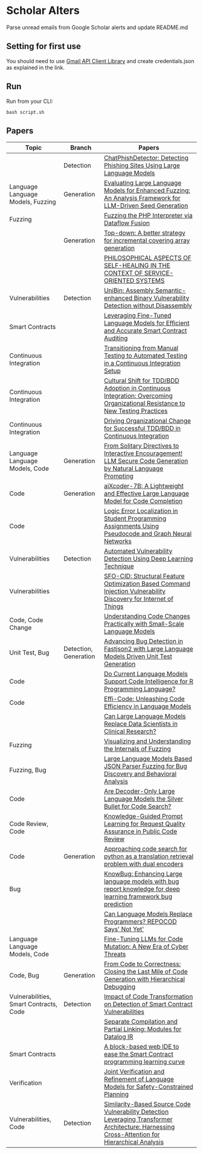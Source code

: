 # Scholar Alters
Parse unread emails from Google Scholar alerts and update README.md

## Setting for first use
You should need to use [Gmail API Client Library](https://developers.google.com/gmail/api/quickstart/python) and create
credentials.json as explained in the link.

## Run
Run from your CLI:
```
bash script.sh
```
## Papers

| Topic | Branch | Papers |
| --- | --- | --- |
|  | Detection | [ChatPhishDetector: Detecting Phishing Sites Using Large Language Models](https://scholar.google.com/scholar_url?url=https://ieeexplore.ieee.org/iel8/6287639/10380310/10723311.pdf&hl=en&sa=X&d=14946114272136356112&ei=1MAlZ7wb1rDqtA-Pk5qQCQ&scisig=AFWwaeblum4wbr9My8XOPnG94hXl&oi=scholaralrt&hist=apJ4fD8AAAAJ:5778505219825515303:AFWwaeaDDOggOneW-z6K3HLjAzuP&html=&pos=0&folt=cit) |
| Language Language Models, Fuzzing | Generation | [Evaluating Large Language Models for Enhanced Fuzzing: An Analysis Framework for LLM-Driven Seed Generation](https://scholar.google.com/scholar_url?url=https://ieeexplore.ieee.org/iel8/6287639/10380310/10731701.pdf&hl=en&sa=X&d=15667797005650966218&ei=1MAlZ7wb1rDqtA-Pk5qQCQ&scisig=AFWwaeZ-J_MwtyoIhus82pi1C67c&oi=scholaralrt&hist=apJ4fD8AAAAJ:5778505219825515303:AFWwaeaDDOggOneW-z6K3HLjAzuP&html=&pos=1&folt=cit) |
| Fuzzing |  | [Fuzzing the PHP Interpreter via Dataflow Fusion](https://scholar.google.com/scholar_url?url=https://arxiv.org/pdf/2410.21713&hl=en&sa=X&d=13925704487010119628&ei=1MAlZ7wb1rDqtA-Pk5qQCQ&scisig=AFWwaeYyHmec0AMXKI7nphpsnbAY&oi=scholaralrt&hist=apJ4fD8AAAAJ:5778505219825515303:AFWwaeaDDOggOneW-z6K3HLjAzuP&html=&pos=2&folt=cit) |
|  | Generation | [Top-down: A better strategy for incremental covering array generation](https://scholar.google.com/scholar_url?url=https://www.sciencedirect.com/science/article/pii/S0950584924002064&hl=en&sa=X&d=2242234870523556377&ei=1MAlZ7wb1rDqtA-Pk5qQCQ&scisig=AFWwaebs5ij6PlNlWYWg61e5HTVo&oi=scholaralrt&hist=apJ4fD8AAAAJ:5778505219825515303:AFWwaeaDDOggOneW-z6K3HLjAzuP&html=&pos=3&folt=cit) |
|  |  | [PHILOSOPHICAL ASPECTS OF SELF-HEALING IN THE CONTEXT OF SERVICE-ORIENTED SYSTEMS](https://scholar.google.com/scholar_url?url=https://www.researchgate.net/profile/Vladyslav-Baranov/publication/385342503_THE_ROLE_OF_ECO-ANXIETY_FOR_PSYCHOLOGICAL_HEALTH_WELL-_BEING_AND_PRO-ENVIRONMENTAL_BEHAVIOR/links/6720a12eacba566ad50753a7/THE-ROLE-OF-ECO-ANXIETY-FOR-PSYCHOLOGICAL-HEALTH-WELL-BEING-AND-PRO-ENVIRONMENTAL-BEHAVIOR.pdf%23page%3D49&hl=en&sa=X&d=11158699096922931145&ei=1MAlZ7wb1rDqtA-Pk5qQCQ&scisig=AFWwaeb_3H8nSiEpMbrU3fSEUgbN&oi=scholaralrt&hist=apJ4fD8AAAAJ:5778505219825515303:AFWwaeaDDOggOneW-z6K3HLjAzuP&html=&pos=4&folt=cit) |
| Vulnerabilities | Detection | [UniBin: Assembly Semantic-enhanced Binary Vulnerability Detection without Disassembly](https://scholar.google.com/scholar_url?url=https://www.sciencedirect.com/science/article/pii/S0020025524015196&hl=en&sa=X&d=18154042546314386068&ei=1MAlZ4iwCqS-y9YP8KTB6AU&scisig=AFWwaeb0LK4soo1UjHeTOjN9Ic2w&oi=scholaralrt&hist=apJ4fD8AAAAJ:15725322226479601129:AFWwaeYp-8wbw5OHTjoCHLP43E0V&html=&pos=0&folt=rel) |
| Smart Contracts |  | [Leveraging Fine-Tuned Language Models for Efficient and Accurate Smart Contract Auditing](https://scholar.google.com/scholar_url?url=https://arxiv.org/pdf/2410.13918&hl=en&sa=X&d=1930181031675207985&ei=1MAlZ4iwCqS-y9YP8KTB6AU&scisig=AFWwaebape6o0xec97bloVjsrH4f&oi=scholaralrt&hist=apJ4fD8AAAAJ:15725322226479601129:AFWwaeYp-8wbw5OHTjoCHLP43E0V&html=&pos=1&folt=rel) |
| Continuous Integration |  | [Transitioning from Manual Testing to Automated Testing in a Continuous Integration Setup](https://scholar.google.com/scholar_url?url=https://www.researchgate.net/profile/Charles-Paul-8/publication/385351737_Transitioning_from_Manual_Testing_to_Automated_Testing_in_a_Continuous_Integration_Setup/links/6721421e77b63d1220cb66fa/Transitioning-from-Manual-Testing-to-Automated-Testing-in-a-Continuous-Integration-Setup.pdf&hl=en&sa=X&d=1102347632609639731&ei=1MAlZ4iwCqS-y9YP8KTB6AU&scisig=AFWwaebLQiitPJToWmhr4F9q16tQ&oi=scholaralrt&hist=apJ4fD8AAAAJ:15725322226479601129:AFWwaeYp-8wbw5OHTjoCHLP43E0V&html=&pos=2&folt=rel) |
| Continuous Integration |  | [Cultural Shift for TDD/BDD Adoption in Continuous Integration: Overcoming Organizational Resistance to New Testing Practices](https://scholar.google.com/scholar_url?url=https://www.researchgate.net/profile/Rodri-Ella/publication/385350941_Cultural_Shift_for_TDDBDD_Adoption_in_Continuous_Integration_Overcoming_Organizational_Resistance_to_New_Testing_Practices/links/672128682326b47637b811c6/Cultural-Shift-for-TDD-BDD-Adoption-in-Continuous-Integration-Overcoming-Organizational-Resistance-to-New-Testing-Practices.pdf&hl=en&sa=X&d=10269501070952627918&ei=1MAlZ4iwCqS-y9YP8KTB6AU&scisig=AFWwaeYKSSntv5JixZxROuZ3Eo7o&oi=scholaralrt&hist=apJ4fD8AAAAJ:15725322226479601129:AFWwaeYp-8wbw5OHTjoCHLP43E0V&html=&pos=3&folt=rel) |
| Continuous Integration |  | [Driving Organizational Change for Successful TDD/BDD in Continuous Integration](https://scholar.google.com/scholar_url?url=https://www.researchgate.net/profile/Charles-Paul-8/publication/385351831_Driving_Organizational_Change_for_Successful_TDDBDD_in_Continuous_Integration/links/672141705852dd723c9ca90c/Driving-Organizational-Change-for-Successful-TDD-BDD-in-Continuous-Integration.pdf&hl=en&sa=X&d=13540256296429399388&ei=1MAlZ4iwCqS-y9YP8KTB6AU&scisig=AFWwaeYq1mm1WDTY63NpWIXFfFNy&oi=scholaralrt&hist=apJ4fD8AAAAJ:15725322226479601129:AFWwaeYp-8wbw5OHTjoCHLP43E0V&html=&pos=4&folt=rel) |
| Language Language Models, Code | Generation | [From Solitary Directives to Interactive Encouragement! LLM Secure Code Generation by Natural Language Prompting](https://scholar.google.com/scholar_url?url=https://arxiv.org/pdf/2410.14321&hl=en&sa=X&d=8162871941452312533&ei=1MAlZ4iwCqS-y9YP8KTB6AU&scisig=AFWwaeZGkFREEaaPVuK2qo6n4YcC&oi=scholaralrt&hist=apJ4fD8AAAAJ:15725322226479601129:AFWwaeYp-8wbw5OHTjoCHLP43E0V&html=&pos=5&folt=rel) |
| Code | Generation | [aiXcoder-7B: A Lightweight and Effective Large Language Model for Code Completion](https://scholar.google.com/scholar_url?url=https://arxiv.org/pdf/2410.13187&hl=en&sa=X&d=10988146982571642357&ei=1MAlZ4iwCqS-y9YP8KTB6AU&scisig=AFWwaeZJc7XxnCZ2T_ung-Ep4WBP&oi=scholaralrt&hist=apJ4fD8AAAAJ:15725322226479601129:AFWwaeYp-8wbw5OHTjoCHLP43E0V&html=&pos=6&folt=rel) |
| Code |  | [Logic Error Localization in Student Programming Assignments Using Pseudocode and Graph Neural Networks](https://scholar.google.com/scholar_url?url=https://arxiv.org/pdf/2410.21282&hl=en&sa=X&d=3096537233155364486&ei=1MAlZ_rMAaS-y9YP8KTB6AU&scisig=AFWwaeZCh82OWGjw6p0IcLoMmOhn&oi=scholaralrt&hist=apJ4fD8AAAAJ:6234092987365270793:AFWwaeZHIN6aK_iU38VPuuMoYcVu&html=&pos=1&folt=rel) |
| Vulnerabilities | Detection | [Automated Vulnerability Detection Using Deep Learning Technique](https://scholar.google.com/scholar_url?url=https://arxiv.org/pdf/2410.21968&hl=en&sa=X&d=15933333726158545780&ei=1MAlZ_rMAaS-y9YP8KTB6AU&scisig=AFWwaeZ4CZrfEvMe5M5Ovm-lBTrq&oi=scholaralrt&hist=apJ4fD8AAAAJ:6234092987365270793:AFWwaeZHIN6aK_iU38VPuuMoYcVu&html=&pos=2&folt=rel) |
| Vulnerabilities |  | [SFO-CID: Structural Feature Optimization Based Command Injection Vulnerability Discovery for Internet of Things](https://scholar.google.com/scholar_url?url=https://ieeexplore.ieee.org/abstract/document/10736974/&hl=en&sa=X&d=13980885446972647140&ei=1MAlZ_rMAaS-y9YP8KTB6AU&scisig=AFWwaeaDAI1fowDSj9AEbdWPNdNo&oi=scholaralrt&hist=apJ4fD8AAAAJ:6234092987365270793:AFWwaeZHIN6aK_iU38VPuuMoYcVu&html=&pos=3&folt=rel) |
| Code, Code Change |  | [Understanding Code Changes Practically with Small-Scale Language Models](https://scholar.google.com/scholar_url?url=https://dl.acm.org/doi/abs/10.1145/3691620.3694999&hl=en&sa=X&d=9145288900814984675&ei=1MAlZ_rMAaS-y9YP8KTB6AU&scisig=AFWwaeZKdA54FinM26b6XDJjvaR5&oi=scholaralrt&hist=apJ4fD8AAAAJ:6234092987365270793:AFWwaeZHIN6aK_iU38VPuuMoYcVu&html=&pos=4&folt=rel) |
| Unit Test, Bug | Detection, Generation | [Advancing Bug Detection in Fastjson2 with Large Language Models Driven Unit Test Generation](https://scholar.google.com/scholar_url?url=https://arxiv.org/pdf/2410.09414&hl=en&sa=X&d=1156470535898230124&ei=1MAlZ_rMAaS-y9YP8KTB6AU&scisig=AFWwaeY9IXIJ6ap8OGfdByRdY46L&oi=scholaralrt&hist=apJ4fD8AAAAJ:6234092987365270793:AFWwaeZHIN6aK_iU38VPuuMoYcVu&html=&pos=5&folt=rel) |
| Code |  | [Do Current Language Models Support Code Intelligence for R Programming Language?](https://scholar.google.com/scholar_url?url=https://arxiv.org/pdf/2410.07793&hl=en&sa=X&d=14991957145492741001&ei=1MAlZ_rMAaS-y9YP8KTB6AU&scisig=AFWwaeYlXwdLJ_oScGEzrjayWQUs&oi=scholaralrt&hist=apJ4fD8AAAAJ:6234092987365270793:AFWwaeZHIN6aK_iU38VPuuMoYcVu&html=&pos=6&folt=rel) |
| Code |  | [Effi-Code: Unleashing Code Efficiency in Language Models](https://scholar.google.com/scholar_url?url=https://arxiv.org/pdf/2410.10209&hl=en&sa=X&d=1109691509604134053&ei=1MAlZ_rMAaS-y9YP8KTB6AU&scisig=AFWwaebZo9dlnJQoK-tmCtwbWQPC&oi=scholaralrt&hist=apJ4fD8AAAAJ:6234092987365270793:AFWwaeZHIN6aK_iU38VPuuMoYcVu&html=&pos=7&folt=rel) |
|  |  | [Can Large Language Models Replace Data Scientists in Clinical Research?](https://scholar.google.com/scholar_url?url=https://arxiv.org/pdf/2410.21591&hl=en&sa=X&d=16893743389182057648&ei=1MAlZ-60BL3Py9YPvdbe8QY&scisig=AFWwaebF48MGpYG8K_VanD5aRpq1&oi=scholaralrt&hist=apJ4fD8AAAAJ:11137134570824175991:AFWwaeZJgvZkFmSwNlRigHvrI7d8&html=&pos=2&folt=rel) |
| Fuzzing |  | [Visualizing and Understanding the Internals of Fuzzing](https://scholar.google.com/scholar_url?url=https://dl.acm.org/doi/abs/10.1145/3691620.3695284&hl=en&sa=X&d=3196985981642554813&ei=1MAlZ-60BL3Py9YPvdbe8QY&scisig=AFWwaeaDyruo9NLOUklyIdyFPElS&oi=scholaralrt&hist=apJ4fD8AAAAJ:11137134570824175991:AFWwaeZJgvZkFmSwNlRigHvrI7d8&html=&pos=3&folt=rel) |
| Fuzzing, Bug |  | [Large Language Models Based JSON Parser Fuzzing for Bug Discovery and Behavioral Analysis](https://scholar.google.com/scholar_url?url=https://arxiv.org/pdf/2410.21806&hl=en&sa=X&d=4598686560116694111&ei=1MAlZ-60BL3Py9YPvdbe8QY&scisig=AFWwaeaJOk4ESybRzn1nU-SZ4Dqj&oi=scholaralrt&hist=apJ4fD8AAAAJ:11137134570824175991:AFWwaeZJgvZkFmSwNlRigHvrI7d8&html=&pos=4&folt=rel) |
| Code |  | [Are Decoder-Only Large Language Models the Silver Bullet for Code Search?](https://scholar.google.com/scholar_url?url=https://arxiv.org/pdf/2410.22240&hl=vi&sa=X&d=12524698964883647547&ei=1MAlZ5KRBsy_y9YPiujO8QU&scisig=AFWwaea-geZ4IcqJm3jlSQhPvNle&oi=scholaralrt&hist=apJ4fD8AAAAJ:11355862984917483435:AFWwaeZvT_NNWQMu4_zZrEW644gW&html=&pos=0&folt=rel) |
| Code Review, Code |  | [Knowledge-Guided Prompt Learning for Request Quality Assurance in Public Code Review](https://scholar.google.com/scholar_url?url=https://arxiv.org/pdf/2410.21673&hl=vi&sa=X&d=17840478301400889405&ei=1MAlZ5KRBsy_y9YPiujO8QU&scisig=AFWwaeYsV5vmVrUqpQ27zIPc4CYC&oi=scholaralrt&hist=apJ4fD8AAAAJ:11355862984917483435:AFWwaeZvT_NNWQMu4_zZrEW644gW&html=&pos=1&folt=rel) |
| Code | Generation | [Approaching code search for python as a translation retrieval problem with dual encoders](https://scholar.google.com/scholar_url?url=https://arxiv.org/pdf/2410.03431&hl=vi&sa=X&d=14118761450872631226&ei=1MAlZ5KRBsy_y9YPiujO8QU&scisig=AFWwaeauvzHuKVZNG34yHYZNKUH5&oi=scholaralrt&hist=apJ4fD8AAAAJ:11355862984917483435:AFWwaeZvT_NNWQMu4_zZrEW644gW&html=&pos=2&folt=rel) |
| Bug |  | [KnowBug: Enhancing Large language models with bug report knowledge for deep learning framework bug prediction](https://scholar.google.com/scholar_url?url=https://www.sciencedirect.com/science/article/pii/S095070512401222X&hl=vi&sa=X&d=665206626588308582&ei=1MAlZ5KRBsy_y9YPiujO8QU&scisig=AFWwaebd3XCnm2UsEk-bwdsst2nF&oi=scholaralrt&hist=apJ4fD8AAAAJ:11355862984917483435:AFWwaeZvT_NNWQMu4_zZrEW644gW&html=&pos=3&folt=rel) |
|  |  | [Can Language Models Replace Programmers? REPOCOD Says' Not Yet'](https://scholar.google.com/scholar_url?url=https://arxiv.org/pdf/2410.21647&hl=vi&sa=X&d=8744871741058393399&ei=1MAlZ5KRBsy_y9YPiujO8QU&scisig=AFWwaeadSvw4a_gdxDIcHdeQTc9B&oi=scholaralrt&hist=apJ4fD8AAAAJ:11355862984917483435:AFWwaeZvT_NNWQMu4_zZrEW644gW&html=&pos=4&folt=rel) |
| Language Language Models, Code |  | [Fine-Tuning LLMs for Code Mutation: A New Era of Cyber Threats](https://scholar.google.com/scholar_url?url=https://arxiv.org/pdf/2410.22293&hl=vi&sa=X&d=2681578243208958197&ei=1MAlZ5KRBsy_y9YPiujO8QU&scisig=AFWwaeZHWTIlb_XlQMg-9YFGQEt1&oi=scholaralrt&hist=apJ4fD8AAAAJ:11355862984917483435:AFWwaeZvT_NNWQMu4_zZrEW644gW&html=&pos=5&folt=rel) |
| Code, Bug | Generation | [From Code to Correctness: Closing the Last Mile of Code Generation with Hierarchical Debugging](https://scholar.google.com/scholar_url?url=https://arxiv.org/pdf/2410.01215&hl=vi&sa=X&d=6011572905357664194&ei=1MAlZ5KRBsy_y9YPiujO8QU&scisig=AFWwaebg8WpYfnbAeu4rBpuYk6Qd&oi=scholaralrt&hist=apJ4fD8AAAAJ:11355862984917483435:AFWwaeZvT_NNWQMu4_zZrEW644gW&html=&pos=6&folt=rel) |
| Vulnerabilities, Smart Contracts, Code | Detection | [Impact of Code Transformation on Detection of Smart Contract Vulnerabilities](https://scholar.google.com/scholar_url?url=https://arxiv.org/pdf/2410.21685&hl=en&sa=X&d=13188455192946384905&ei=08AlZ9rgO_DIy9YP08LK8QU&scisig=AFWwaeZ_hmbi99jsXf2MLm4dYnTg&oi=scholaralrt&hist=apJ4fD8AAAAJ:1878193813677419122:AFWwaebnAK6dY8A06r0yyM87AWUg&html=&pos=0&folt=cit) |
|  |  | [Separate Compilation and Partial Linking: Modules for Datalog IR](https://scholar.google.com/scholar_url?url=https://www.pl.informatik.uni-mainz.de/files/2024/10/datalog-modules.pdf&hl=vi&sa=X&d=11868652633829541682&ei=1MAlZ-7VEL616rQP5puOkAo&scisig=AFWwaeYJNReAW8uEh5VMJZpqF3K8&oi=scholaralrt&hist=apJ4fD8AAAAJ:16065687014273664109:AFWwaeYpvD7V4gPm0ywHhNT6YvSk&html=&pos=0&folt=rel) |
| Smart Contracts |  | [A block-based web IDE to ease the Smart Contract programming learning curve](https://scholar.google.com/scholar_url?url=https://ieeexplore.ieee.org/abstract/document/10737151/&hl=en&sa=X&d=12863330153030424528&ei=1MAlZ66JA5q_y9YP-N3s8Ao&scisig=AFWwaeZAotOdLcx_UL43a7E1nT7l&oi=scholaralrt&hist=apJ4fD8AAAAJ:10695555881282652625:AFWwaeakbu5Ta3HmdjfVean1AXL4&html=&pos=2&folt=cit) |
| Verification |  | [Joint Verification and Refinement of Language Models for Safety-Constrained Planning](https://scholar.google.com/scholar_url?url=https://arxiv.org/pdf/2410.14865&hl=en&sa=X&d=9752132239755285061&ei=1MAlZ6ndB4iCy9YP-t2E-AU&scisig=AFWwaebC_9gB3RvXQObIeZUTgrJT&oi=scholaralrt&hist=apJ4fD8AAAAJ:11631047573362457156:AFWwaeYhbBKL65h4pzyKCNru3s-R&html=&pos=1&folt=rel) |
| Vulnerabilities, Code | Detection | [Similarity-Based Source Code Vulnerability Detection Leveraging Transformer Architecture: Harnessing Cross-Attention for Hierarchical Analysis](https://scholar.google.com/scholar_url?url=https://ieeexplore.ieee.org/iel8/6287639/6514899/10706239.pdf&hl=en&sa=X&d=1153375793646689943&ei=1MAlZ6ndB4iCy9YP-t2E-AU&scisig=AFWwaebJymN35zqmXRTXMxBVth-N&oi=scholaralrt&hist=apJ4fD8AAAAJ:11631047573362457156:AFWwaeYhbBKL65h4pzyKCNru3s-R&html=&pos=4&folt=rel) |
